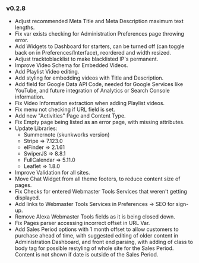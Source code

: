 ### v0.2.8
- Adjust recommended Meta Title and Meta Description maximum text lengths.
- Fix var exists checking for Administration Preferences page throwing error.
- Add Widgets to Dashboard for starters, can be turned off (can toggle back on in Preferences/Interface), reordered and width resized.
- Adjust tracktoblacklist to make blacklisted IP's permanent.
- Improve Video Schema for Embedded Videos.
- Add Playlist Video editing.
- Add styling for embedding videos with Title and Description.
- Add field for Google Data API Code, needed for Google Services like YouTube, and future integration of Analytics or Search Console information.
- Fix Video Information extraction when adding Playlist videos.
- Fix menu not checking if URL field is set.
- Add new "Activities" Page and Content Type.
- Fix Empty page being listed as an error page, with missing attributes.
- Update Libraries:
  - Summernote (skunkworks version)
  - Stripe => 7.123.0
  - elFinder => 2.1.61
  - SwiperJS => 8.8.1
  - FullCalendar => 5.11.0
  - Leaflet => 1.8.0
- Improve Validation for all sites.
- Move Chat Widget from all theme footers, to reduce content size of pages.
- Fix Checks for entered Webmaster Tools Services that weren't getting displayed.
- Add links to Webmaster Tools Services in Preferences -> SEO for sign-up.
- Remove Alexa Webmaster Tools fields as it is being closed down.
- Fix Pages parser accessing incorrect offset in URL Var.
- Add Sales Period options with 1 month offset to allow customers to purchase ahead of time, with suggested editing of older content in Administration Dashboard, and front end parsing, with adding of class to body tag for possible restyling of whole site for the Sales Period. Content is not shown if date is outside of the Sales Period.
